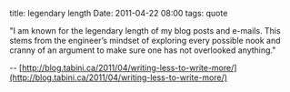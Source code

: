 title: legendary length
Date: 2011-04-22 08:00
tags: quote
 

"I am known for the legendary length of my blog posts and e-mails. This stems
from the engineer’s mindset of exploring every possible nook and cranny of an
argument to make sure one has not overlooked anything."

-- [http://blog.tabini.ca/2011/04/writing-less-to-write-more/](http://blog.tabini.ca/2011/04/writing-less-to-write-more/)
